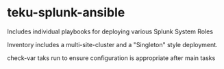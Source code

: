 # teku-splunk-ansible


Includes individual playbooks for deploying various Splunk System Roles 

Inventory includes a multi-site-cluster and a "Singleton" style deployment. 

check-var taks run to ensure configuration is appropriate after main tasks

